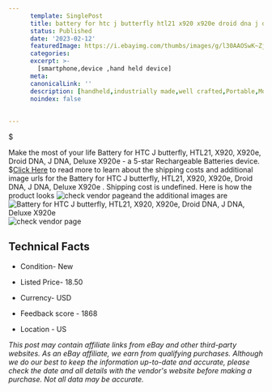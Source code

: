 ```yaml
---
      template: SinglePost
      title: battery for htc j butterfly htl21 x920 x920e droid dna j dna deluxe x920e 
      status: Published
      date: '2023-02-12'
      featuredImage: https://i.ebayimg.com/thumbs/images/g/l30AAOSwK~ZjUQ~P/s-l225.jpg
      categories: 
      excerpt: >-
        [smartphone,device ,hand held device]
      meta:
      canonicalLink: ''
      description: [handheld,industrially made,well crafted,Portable,Mobile,Compact,Convenient,Lightweight,Maneuverable,Man-portable,Miniature,Carriable,Hand-held,Light,Holdable,Transportable,Mobile device,Pocket-sized,On-the-go,Wireless,Cordless,Compact size,Convenient size, smartphone,device ,hand held device]
      noindex: false
      
        
---
```

$

Make the most of your life Battery for HTC J butterfly, HTL21, X920, X920e, Droid DNA, J DNA, Deluxe X920e  - a 5-star Rechargeable Batteries device.
$[Click Here](https://www.ebay.com/itm/364021772076?hash=item54c1636f2c%3Ag%3Al30AAOSwK%7EZjUQ%7EP&mkevt=1&mkcid=1&mkrid=711-53200-19255-0&campid=%253CePNCampaignId%253E&customid=%253CreferenceId%253E&toolid=10049) to read more to learn about the shipping costs and additional image urls for the Battery for HTC J butterfly, HTL21, X920, X920e, Droid DNA, J DNA, Deluxe X920e . Shipping cost is undefined. Here is how the product looks ![check vendor page](https://i.ebayimg.com/thumbs/images/g/l30AAOSwK~ZjUQ~P/s-l225.jpg)and the additional images are![Battery for HTC J butterfly, HTL21, X920, X920e, Droid DNA, J DNA, Deluxe X920e ](https://i.ebayimg.com/images/g/l30AAOSwK~ZjUQ~P/s-l960.jpg)![check vendor page](https://origin-galleryplus.ebayimg.com/ws/web/364021772076_2_0_1/225x225.jpg,https://origin-galleryplus.ebayimg.com/ws/web/364021772076_3_0_1/225x225.jpg,https://origin-galleryplus.ebayimg.com/ws/web/364021772076_4_0_1/225x225.jpg,https://origin-galleryplus.ebayimg.com/ws/web/364021772076_5_0_1/225x225.jpg,https://origin-galleryplus.ebayimg.com/ws/web/364021772076_6_0_1/225x225.jpg)



 ## Technical Facts 



     
      

 - Condition- New 


      

 - Listed Price- 18.50 


      

 - Currency- USD 


      

 - Feedback score - 1868 


      

 - Location - US 


      
      

 *_This post may contain affiliate links from eBay and other third-party websites. As an eBay affiliate, we earn from qualifying purchases. Although we do our best to keep the information up-to-date and accurate, please check the date and all details with the vendor's website before making a purchase. Not all data may be accurate._*






